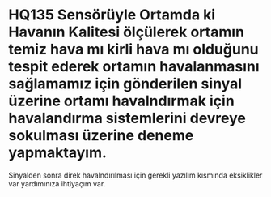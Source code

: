 # HQ135 Sensörüyle Ortamda ki Havanın Kalitesi ölçülerek ortamın temiz hava mı kirli hava mı olduğunu tespit ederek ortamın havalanmasını sağlamamız için gönderilen sinyal üzerine ortamı havalndırmak için havalandırma sistemlerini devreye sokulması üzerine deneme yapmaktayım.
Sinyalden sonra direk havalndırılması için gerekli yazılım kısmında eksiklikler var yardımınıza ihtiyaçım var.
